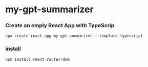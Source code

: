 # my-gpt-summarizer

### Create an emply React App with TypeScrip
`npx create-react-app my-gpt-summarizer --template typescript`

### install
`npm install react-router-dom`